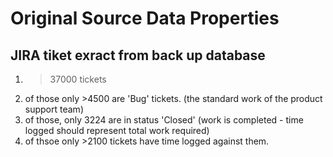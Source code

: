 # Original Source Data Properties

## JIRA tiket exract from back up database

1. >37000 tickets
1. of those only >4500 are 'Bug' tickets. (the standard work of the product support team)
1. of those, only 3224 are in status 'Closed' (work is completed - time logged should represent total work required)
1. of thsoe only >2100 tickets have time logged against them.

